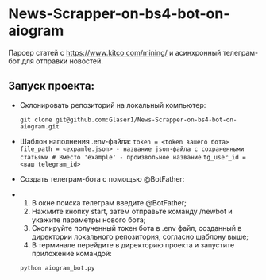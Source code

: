 # News-Scrapper-on-bs4-bot-on-aiogram

Парсер статей с https://www.kitco.com/mining/ и асинхронный телеграм-бот для отправки новостей.

## Запуск проекта:
* Склонировать репозиторий на локальный компьютер:

  ``` git clone git@github.com:Glaser1/News-Scrapper-on-bs4-bot-on-aiogram.git ```
  
* Шаблон наполнения .env-файла:
  ``` token = <token вашего бота> ``` 
  ``` file_path = <expamle.json> - название json-файла с сохраненными статьями # Вместо 'example' - произвольное название ```
  ``` tg_user_id = <ваш telegram_id> ```
  
* Создать телеграм-бота с помощью @BotFather:
* 
  1. В окне поиска телеграм введите @BotFather;
  2. Нажмите кнопку start, затем отправьте команду /newbot и укажите параметры нового бота;
  3. Скопируйте полученный токен бота в .env файл, созданный в директории локального репозитория, согласно шаблону выше;
  4. В терминале перейдите в директорию проекта и запустите приложение командой: 
 
    ``` python aiogram_bot.py ```

